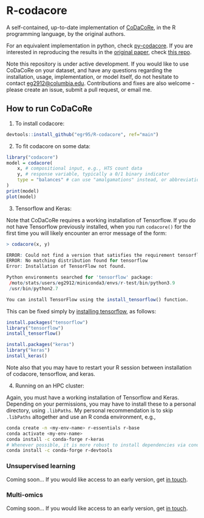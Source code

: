 # R-codacore

A self-contained, up-to-date implementation of [CoDaCoRe](https://www.biorxiv.org/content/10.1101/2021.02.11.430695v1), in the R programming language, by the original authors.

For an equivalent implementation in python, check [py-codacore](https://github.com/egr95/py-codacore). If you are interested in reproducing the results in the [original paper](add_arxiv_link), check [this repo](https://github.com/cunningham-lab/codacore).

Note this repository is under active development. If you would like to use CoDaCoRe on your dataset, and have any questions regarding the installation, usage, implementation, or model itself, do not hesitate to contact <eg2912@columbia.edu>.
Contributions and fixes are also welcome - please create an issue, submit a pull request, or email me.

## How to run CoDaCoRe

1. To install codacore:

```r
devtools::install_github("egr95/R-codacore", ref="main")
```

2. To fit codacore on some data:
```r
library("codacore")
model = codacore(
    x, # compositional input, e.g., HTS count data 
    y, # response variable, typically a 0/1 binary indicator 
    type = "balances" # can use "amalgamations" instead, or abbreviations "B" and "A"
)
print(model)
plot(model)
```

3. Tensorflow and Keras:

Note that CoDaCoRe requires a working installation of Tensorflow.
If you do not have Tensorflow previously installed, when you run ```codacore()``` for the first time you will likely encounter an error message of the form:
```r
> codacore(x, y)

ERROR: Could not find a version that satisfies the requirement tensorflow
ERROR: No matching distribution found for tensorflow
Error: Installation of TensorFlow not found.

Python environments searched for 'tensorflow' package:
 /moto/stats/users/eg2912/miniconda3/envs/r-test/bin/python3.9
 /usr/bin/python2.7

You can install TensorFlow using the install_tensorflow() function.
```

This can be fixed simply by [installing tensorflow](https://tensorflow.rstudio.com/installation/), as follows:
```r
install.packages("tensorflow")
library("tensorflow")
install_tensorflow()

install.packages("keras")
library("keras")
install_keras()
```

Note also that you may have to restart your R session between installation of codacore, tensorflow, and keras.

4. Running on an HPC cluster:

Again, you must have a working installation of Tensorflow and Keras.
Depending on your permissions, you may have to install these to a personal directory, using ```.libPaths```.
My personal recommendation is to skip ```.libPaths``` altogether and use an R conda environment, e.g.,
```sh
conda create -n <my-env-name> r-essentials r-base
conda activate <my-env-name>
conda install -c conda-forge r-keras
# Whenever possible, it is more robust to install dependencies via conda than install.packages
conda install -c conda-forge r-devtools 
```

### Unsupervised learning

Coming soon... If you would like access to an early version, get [in touch](mailto:eg2912@columbia.edu).

### Multi-omics

Coming soon... If you would like access to an early version, get [in touch](mailto:eg2912@columbia.edu).
